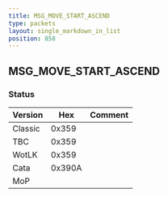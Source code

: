 ```yaml
---
title: MSG_MOVE_START_ASCEND
type: packets
layout: single_markdown_in_list
position: 858
---
```


## MSG_MOVE_START_ASCEND

### Status

Version    | Hex        | Comment
---------- | ---------- | ---------- 
Classic    | 0x359      |
TBC        | 0x359      |
WotLK      | 0x359      |
Cata       | 0x390A     |
MoP        |            |
